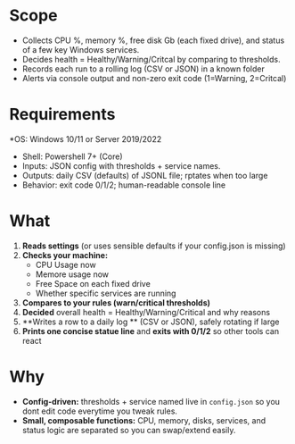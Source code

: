 # Scope
* Collects CPU %, memory %, free disk Gb (each fixed drive), and status of a few key Windows services.
* Decides health = Healthy/Warning/Critcal by comparing to thresholds.
* Records each run to a rolling log (CSV or JSON) in a known folder
* Alerts via console output and non-zero exit code (1=Warning, 2=Critcal)

# Requirements
*OS: Windows 10/11 or Server 2019/2022 
* Shell: Powershell 7+ (Core)
* Inputs: JSON config with thresholds + service names.
* Outputs: daily CSV (defaults) of JSONL file; rptates when too large
* Behavior: exit code 0/1/2; human-readable console line

# What
1. **Reads settings** (or uses sensible defaults if your config.json is missing)
2. **Checks your machine:**
   * CPU Usage now
   * Memore usage now
   * Free Space on each fixed drive
   * Whether specific services are running
3. **Compares to your rules (warn/critical thresholds)**
4. **Decided** overall health = Healthy/Warning/Critical and why reasons
5. **Writes a row to a daily log ** (CSV or JSON), safely rotating if large
6. **Prints one concise statue line** and **exits with 0/1/2** so other tools can react 

# Why
* **Config-driven:** thresholds + service named live in ```config.json``` so you dont edit code everytime you tweak rules.
* **Small, composable functions:** CPU, memory, disks, services, and status logic are separated so you can swap/extend easily.  
